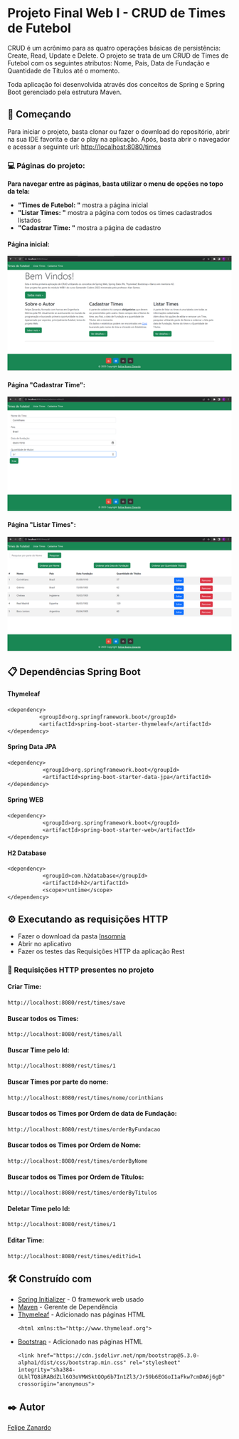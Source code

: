 # Projeto Final Web I - CRUD de Times de Futebol

CRUD é um acrônimo para as quatro operações básicas de persistência: Create, Read, Update e Delete.
O projeto se trata de um CRUD de Times de Futebol com os seguintes atributos: Nome, País, Data de Fundação e Quantidade de Títulos até o momento.

Toda aplicação foi desenvolvida através dos conceitos de Spring e Spring Boot gerenciado pela estrutura Maven.

## 🚀 Começando

Para iniciar o projeto, basta clonar ou fazer o download do repositório, abrir na sua IDE favorita e dar o play na aplicação.
Após, basta abrir o navegador e acessar a seguinte url: <http://localhost:8080/times>

### :computer: Páginas do projeto:

**Para navegar entre as páginas, basta utilizar o menu de opções no topo da tela:**
- **"Times de Futebol: "** mostra a página inicial
- **"Listar Times: "** mostra a página com todos os times cadastrados listados
- **"Cadastrar Time: "** mostra a página de cadastro


#### Página inicial:
![Tela inicial](https://github.com/FelipeBZanardo/Projeto-final-Web-I/blob/master/projeto-web-i/src/main/resources/static/tela_home.png)
          
#### Página "Cadastrar Time":
![Tela Cadastrar](https://github.com/FelipeBZanardo/Projeto-final-Web-I/blob/master/projeto-web-i/src/main/resources/static/tela_cadastrar.png)
          
#### Página "Listar Times":
![Alt ou título da imagem](https://github.com/FelipeBZanardo/Projeto-final-Web-I/blob/master/projeto-web-i/src/main/resources/static/tela_listar.png)
         

## 📋 Dependências Spring Boot

#### Thymeleaf
```
<dependency>
          <groupId>org.springframework.boot</groupId>
          <artifactId>spring-boot-starter-thymeleaf</artifactId>
</dependency>
```
#### Spring Data JPA
```
<dependency>
           <groupId>org.springframework.boot</groupId>
           <artifactId>spring-boot-starter-data-jpa</artifactId>
</dependency>
```
#### Spring WEB
```
<dependency>
           <groupId>org.springframework.boot</groupId>
           <artifactId>spring-boot-starter-web</artifactId>
</dependency>
```
#### H2 Database
```
<dependency>
           <groupId>com.h2database</groupId>
           <artifactId>h2</artifactId>
           <scope>runtime</scope>
</dependency>
```

## ⚙️ Executando as requisições HTTP

 * Fazer o download da pasta [Insomnia](https://github.com/FelipeBZanardo/Projeto-final-Web-I/tree/master/Insomnia)
 * Abrir no aplicativo
 * Fazer os testes das Requisições HTTP da aplicação Rest 

### 🔩 Requisições HTTP presentes no projeto

#### Criar Time:
```
http://localhost:8080/rest/times/save
```
#### Buscar todos os Times:
```
http://localhost:8080/rest/times/all
```
#### Buscar Time pelo Id:
```
http://localhost:8080/rest/times/1
```
#### Buscar Times por parte do nome:
```
http://localhost:8080/rest/times/nome/corinthians
```
#### Buscar todos os Times por Ordem de data de Fundação:
```
http://localhost:8080/rest/times/orderByFundacao
```
#### Buscar todos os Times por Ordem de Nome:
```
http://localhost:8080/rest/times/orderByNome
```
#### Buscar todos os Times por Ordem de Títulos:
```
http://localhost:8080/rest/times/orderByTitulos
```
#### Deletar Time pelo Id:
```
http://localhost:8080/rest/times/1
```
#### Editar Time:
```
http://localhost:8080/rest/times/edit?id=1
```

## 🛠️ Construído com

* [Spring Initializer](https://start.spring.io/) - O framework web usado
* [Maven](https://maven.apache.org/) - Gerente de Dependência
* [Thymeleaf](https://www.thymeleaf.org/) - Adicionado nas páginas HTML
    ```
    <html xmlns:th="http://www.thymeleaf.org">
    ```
* [Bootstrap](https://getbootstrap.com/) - Adicionado nas páginas HTML
    ```
    <link href="https://cdn.jsdelivr.net/npm/bootstrap@5.3.0-alpha1/dist/css/bootstrap.min.css" rel="stylesheet" integrity="sha384-GLhlTQ8iRABdZLl6O3oVMWSktQOp6b7In1Zl3/Jr59b6EGGoI1aFkw7cmDA6j6gD" crossorigin="anonymous">
    ```

## ✒️ Autor

[Felipe Zanardo](https://github.com/FelipeBZanardo)
